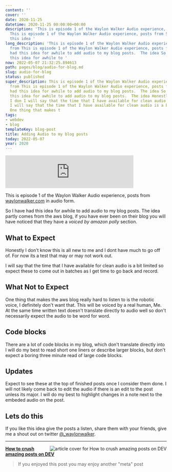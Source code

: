 ```yaml
---
content: ''
cover: ''
date: 2020-11-25
datetime: 2020-11-25 00:00:00+00:00
description: 'This is episode 1 of the Waylon Walker Audio experience, posts from
  This is episode 1 of the Waylon Walker Audio experience, posts from So I have had
  this idea '
long_description: 'This is episode 1 of the Waylon Walker Audio experience, posts
  from This is episode 1 of the Waylon Walker Audio experience, posts from So I have
  had this idea for awhile to add audio to my blog posts.  The idea So I have had
  this idea for awhile to '
now: 2022-05-07 21:32:25.894613
path: pages/blog/audio-for-blog.md
slug: audio-for-blog
status: published
super_description: This is episode 1 of the Waylon Walker Audio experience, posts
  from This is episode 1 of the Waylon Walker Audio experience, posts from So I have
  had this idea for awhile to add audio to my blog posts.  The idea So I have had
  this idea for awhile to add audio to my blog posts.  The idea Honestly I don Honestly
  I don I will say that the time that I have available for clean audio is a bit limited
  I will say that the time that I have available for clean audio is a bit limited
  One thing that makes t
tags:
- webdev
- blog
templateKey: blog-post
title: Adding Audio to my blog posts
today: 2022-05-07
year: 2020
---
```


<iframe src="https://anchor.fm/waylon-walker/embed/episodes/Launching-Audio-for-the-Blog-en6kof" height="102px" width="400px" frameborder="0" scrolling="no"></iframe>

This is episode 1 of the Waylon Walker Audio experience, posts from
[waylonwalker.com](https://waylonwalker.com) in audio form.

So I have had this idea for awhile to add audio to my blog posts.  The idea
partly comes from the aws blog, if you have ever been on their blog you will
have noticed that they have a _voiced by amazon polly_ section.

## What to Expect

Honestly I don't know this is all new to me and I dont have much to go off of.
For now its a test that may or may not work out.

I will say that the time that I have available for clean audio is a bit limited
so expect these to come out in batches as I get time to go back and record.

## What Not to Expect

One thing that makes the aws blog really hard to listen to is the robotic
voice, I definitely don't want that.  This will be voiced by a real human, Me.
At the same time written text doesn't translate directly to audio well so don't
necessarily expect the audio to be
word for word.


## Code blocks 

There are a lot of code blocks in my blog, which don't translate directly into
I will do my best to read short one liners or describe larger blocks, but don't
expect a boring three minute read of large code blocks.

## Updates

Expect to see these at the top of finished posts once I consider them done.  I
will not likely come back to edit the audio if there is an edit to the post
unless its major.  I will do my best to highlight changes in a note next to the
embeded audio on the post.

## Lets do this

If you like this idea give the posts a listen, share them with your friends,
give me a shout out on twitter
[@_waylonwalker](https://twitter.com/_WaylonWalker).

---


  <div class="onelinelink-wrapper">
      <a class="onelinelink" href="https://waylonwalker.com/crush-dev-to-posts/">
          <img style="float: right;" align='right' src="https://images.waylonwalker.com/crush-dev-to-posts-og_250x140.png" alt="article cover for 
 How to crush amazing posts on DEV
"/>
          <p><strong>
 How to crush amazing posts on DEV
</strong></p>
      </a>
  </div>


> If you enjoyed this post you may enjoy another "meta" post